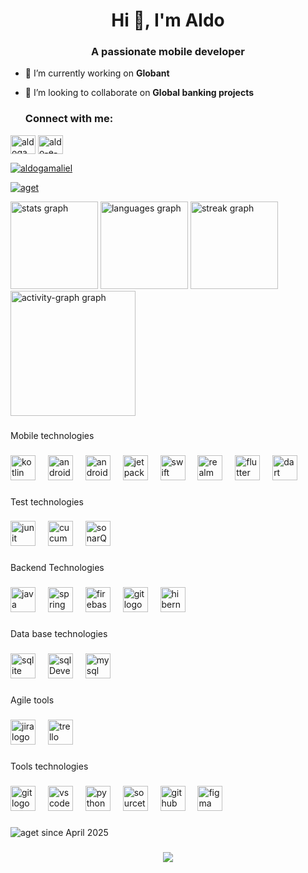 <!--
## Hi there 👋

**AGET/AGET** is a ✨ _special_ ✨ repository because its `README.md` (this file) appears on your GitHub profile.

Here are some ideas to get you started:

- 🔭 I’m currently working on ...
- 🌱 I’m currently learning ...
- 👯 I’m looking to collaborate on ...
- 🤔 I’m looking for help with ...
- 💬 Ask me about ...
- 📫 How to reach me: ...
- 😄 Pronouns: ...
- ⚡ Fun fact: ...
-->
<!--[![Harlok's WakaTime stats](https://github-readme-stats.vercel.app/api/wakatime?username=AGET)](https://github.com/AGET/github-readme-stats)-->


<!--[![Top Langs](https://github-readme-stats.vercel.app/api/top-langs/?username=AGET)](https://github.com/AGET/github-readme-stats)-->


<h1 align="center">Hi 👋, I'm Aldo</h1>
<h3 align="center">A passionate mobile developer</h3>

- 🔭 I’m currently working on **Globant**

- 👯 I’m looking to collaborate on **Global banking projects**

  <h3 align="left">Connect with me:</h3>
<p align="left">
<a href="https://twitter.com/aldogamaliel" target="blank"><img align="center" src="https://raw.githubusercontent.com/rahuldkjain/github-profile-readme-generator/master/src/images/icons/Social/twitter.svg" alt="aldogamaliel" height="30" width="40" /></a>
<a href="https://linkedin.com/in/aldo-e-56769097" target="blank"><img align="center" src="https://raw.githubusercontent.com/rahuldkjain/github-profile-readme-generator/master/src/images/icons/Social/linked-in-alt.svg" alt="aldo-e-56769097" height="30" width="40" /></a>
</p>
<p align="left"> <a href="https://twitter.com/aldogamaliel" target="blank"><img src="https://img.shields.io/twitter/follow/aldogamaliel?logo=twitter&style=for-the-badge" alt="aldogamaliel" /></a> </p>
<!--  -->

<p align="left"> <a href="https://github.com/ryo-ma/github-profile-trophy"><img src="https://github-profile-trophy.vercel.app/?username=aget" alt="aget" /></a> </p>


<div align="left">
  
  <img src="https://github-readme-stats.vercel.app/api?username=AGET&hide_title=false&hide_rank=false&show_icons=true&include_all_commits=true&count_private=true&disable_animations=false&theme=dracula&locale=en&hide_border=false&order=1" height="140" alt="stats graph"  />
  <img src="https://github-readme-stats.vercel.app/api/top-langs?username=AGET&locale=en&hide_title=false&layout=compact&card_width=320&langs_count=5&theme=dracula&hide_border=false&order=2&count_private=true&disable_animations=false" height="140" alt="languages graph"  />
  <img src="https://streak-stats.demolab.com?user=AGET&locale=en&mode=daily&theme=dracula&hide_border=false&border_radius=5&order=3" height="140" alt="streak graph"  />
  
  <img src="https://github-readme-activity-graph.vercel.app/graph?username=AGET&radius=16&theme=react&area=true&order=5" height="200" alt="activity-graph graph"  />
</div>





###


###

<p align="left">Mobile technologies</p>

###

<div align="left">
  <img src="https://cdn.jsdelivr.net/gh/devicons/devicon/icons/kotlin/kotlin-original.svg" height="40" alt="kotlin logo"  />
  <img width="12" />
  <img src="https://cdn.jsdelivr.net/gh/devicons/devicon/icons/android/android-original.svg" height="40" alt="android logo"  />
  <img width="12" />
  <img src="https://cdn.jsdelivr.net/gh/devicons/devicon/icons/androidstudio/androidstudio-original.svg" height="40" alt="androidstudio logo"  />
  <img width="12" />
  <img src="https://cdn.jsdelivr.net/gh/devicons/devicon/icons/jetpackcompose/jetpackcompose-original-wordmark.svg" height="40" alt="jetpackCompose logo"  />
  <img width="12" />
  <img src="https://cdn.jsdelivr.net/gh/devicons/devicon/icons/swift/swift-original.svg" height="40" alt="swift logo"  />
  <img width="12" />
  <img src="https://cdn.jsdelivr.net/gh/devicons/devicon/icons/realm/realm-original.svg" height="40" alt="realm logo"  />
  <img width="12" />
  <img src="https://cdn.jsdelivr.net/gh/devicons/devicon/icons/flutter/flutter-original.svg" height="40" alt="flutter logo"  />
  <img width="12" />
  <img src="https://cdn.jsdelivr.net/gh/devicons/devicon/icons/dart/dart-original-wordmark.svg" height="40" alt=" dart logo"  />

  
</div>

###

<p align="left">Test technologies</p>

###

<div align="left">
  <img src="https://cdn.jsdelivr.net/gh/devicons/devicon/icons/junit/junit-original-wordmark.svg" height="40" alt="junit logo"  />
  <img width="12" />
  <img src="https://cdn.jsdelivr.net/gh/devicons/devicon/icons/cucumber/cucumber-plain-wordmark.svg" height="40" alt="cucumber logo"  />
  <img width="12" />
  <img src="https://cdn.jsdelivr.net/gh/devicons/devicon/icons/sonarqube/sonarqube-original.svg" height="40" alt="sonarQube logo"  />

</div>

###

<p align="left">Backend Technologies</p>

###

<div align="left">
  <img src="https://cdn.jsdelivr.net/gh/devicons/devicon/icons/java/java-original.svg" height="40" alt="java logo"  />
  <img width="12" />
  <img src="https://cdn.jsdelivr.net/gh/devicons/devicon/icons/spring/spring-original.svg" height="40" alt="spring logo"  />
  <img width="12" />
  <img src="https://skillicons.dev/icons?i=firebase" height="40" alt="firebase logo"  />
  <img width="12" />
  <img src="https://cdn.jsdelivr.net/gh/devicons/devicon/icons/git/git-original.svg" height="40" alt="git logo"  />
  <img width="12" />
  <img src="https://cdn.jsdelivr.net/gh/devicons/devicon/icons/hibernate/hibernate-original.svg" height="40" alt="hibernate logo"  />
  
</div>

###

<p align="left">Data base technologies</p>

###

<div align="left">
  <img src="https://cdn.jsdelivr.net/gh/devicons/devicon/icons/sqlite/sqlite-original.svg" height="40" alt="sqlite logo"  />
  <img width="12" />
  <img src="https://cdn.jsdelivr.net/gh/devicons/devicon/icons/sqldeveloper/sqldeveloper-original.svg" height="40" alt="sqlDeveloper logo"  />
  <img width="12" />
  <img src="https://cdn.jsdelivr.net/gh/devicons/devicon/icons/mysql/mysql-original-wordmark.svg" height="40" alt="mysql logo"  />
</div>

###

<p align="left">Agile tools</p>

###

<div align="left">
  <img src="https://cdn.jsdelivr.net/gh/devicons/devicon/icons/jira/jira-original.svg" height="40" alt="jira logo"  />
  <img width="12" />
  <img src="https://cdn.jsdelivr.net/gh/devicons/devicon/icons/trello/trello-original.svg" height="40" alt="trello logo"  />
  <img width="12" />
</div>

###

<p align="left">Tools technologies</p>

###

<div align="left">
 <img src="https://cdn.jsdelivr.net/gh/devicons/devicon/icons/git/git-original.svg" height="40" alt="git logo"  />
  <img width="12" />
  <img src="https://cdn.jsdelivr.net/gh/devicons/devicon/icons/vscode/vscode-original.svg" height="40" alt="vscode logo"  />
  <img width="12" />
  <img src="https://cdn.jsdelivr.net/gh/devicons/devicon/icons/python/python-original.svg" height="40" alt="python logo"  />
  <img width="12" />
  <img src="https://cdn.jsdelivr.net/gh/devicons/devicon/icons/sourcetree/sourcetree-original.svg" height="40" alt="sourcetree logo"  />
  <img width="12" />
  <img src="https://cdn.jsdelivr.net/gh/devicons/devicon/icons/github/github-original.svg" height="40" alt="github logo"  />
  <img width="12" />
  <img src="https://cdn.jsdelivr.net/gh/devicons/devicon/icons/github/github-original.svg" height="40" alt="figma logo"  />
</div>


###

<p align="left"> <img src="https://komarev.com/ghpvc/?username=aget&label=Profile%20views&color=0e75b6&style=flat" alt="aget  since April 2025" /> </p>

###

<div align="center">
  <img src="https://profile-counter.glitch.me/AGET/count.svg?"  />
</div>
